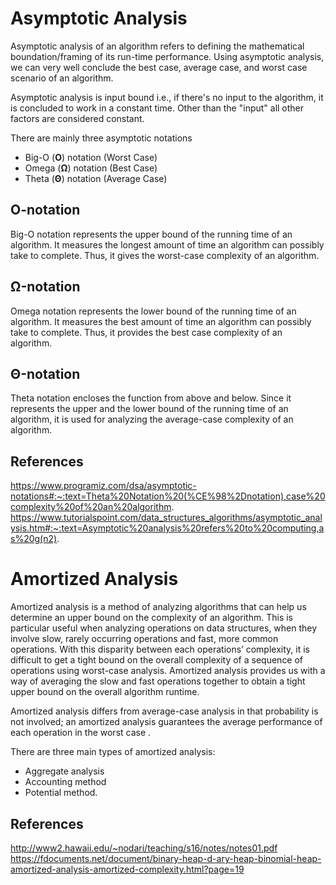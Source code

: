 # Asymptotic Analysis
Asymptotic analysis of an algorithm refers to defining the mathematical boundation/framing of its run-time performance. Using asymptotic analysis, we can very well conclude the best case, average case, and worst case scenario of an algorithm.

Asymptotic analysis is input bound i.e., if there's no input to the algorithm, it is concluded to work in a constant time. Other than the "input" all other factors are considered constant.

There are mainly three asymptotic notations
- Big-O (**O**)  notation (Worst Case)
- Omega (**Ω**) notation (Best Case)
- Theta (**Θ**) notation (Average Case)

## O-notation
Big-O notation represents the upper bound of the running time of an algorithm. It measures the longest amount of time an algorithm can possibly take to complete. Thus, it gives the worst-case complexity of an algorithm.
## Ω-notation
Omega notation represents the lower bound of the running time of an algorithm. It measures the best amount of time an algorithm can possibly take to complete. Thus, it provides the best case complexity of an algorithm.
## Θ-notation
Theta notation encloses the function from above and below. Since it represents the upper and the lower bound of the running time of an algorithm, it is used for analyzing the average-case complexity of an algorithm.
## References
https://www.programiz.com/dsa/asymptotic-notations#:~:text=Theta%20Notation%20(%CE%98%2Dnotation),case%20complexity%20of%20an%20algorithm.
https://www.tutorialspoint.com/data_structures_algorithms/asymptotic_analysis.htm#:~:text=Asymptotic%20analysis%20refers%20to%20computing,as%20g(n2).

# Amortized Analysis
Amortized analysis is a method of analyzing algorithms that can help us determine an upper bound on the complexity of an algorithm. This is particular useful when analyzing operations on data structures, when they involve slow, rarely occurring operations and fast, more common operations. With this disparity between each operations’ complexity, it is difficult to get a tight bound on the overall complexity of a sequence of operations using worst-case analysis. Amortized analysis provides us with a way of averaging the slow and fast operations together to obtain a tight upper bound on the overall algorithm runtime.

Amortized analysis differs from average-case analysis in that probability is not involved; an amortized analysis guarantees the average performance of each operation in the worst case . 

There are three main types of amortized analysis: 
- Aggregate analysis
- Accounting method
- Potential method.
## References
http://www2.hawaii.edu/~nodari/teaching/s16/notes/notes01.pdf
https://fdocuments.net/document/binary-heap-d-ary-heap-binomial-heap-amortized-analysis-amortized-complexity.html?page=19
